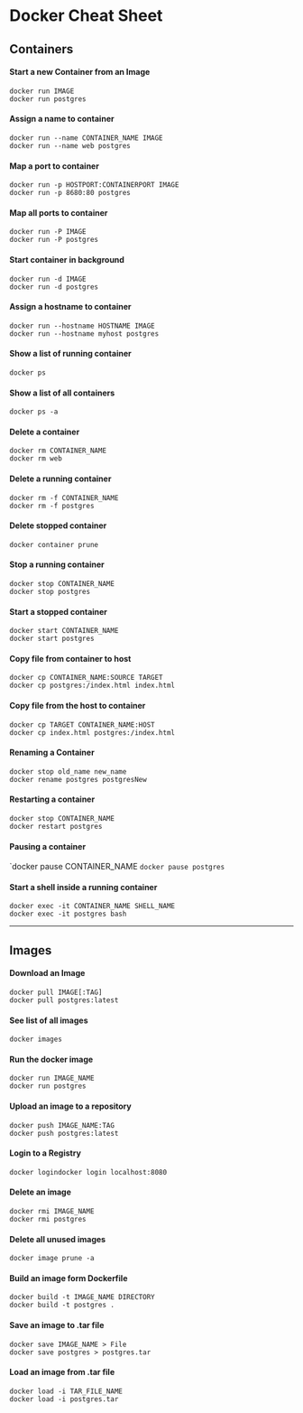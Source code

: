 <h1>Docker Cheat Sheet</h1>

<h2>Containers</h2>

<h4>Start a new Container from an Image</h4>
<code>docker run IMAGE</code> <br>
<code>docker run postgres</code>

<h4>Assign a name to container</h4>
<code>docker run --name CONTAINER_NAME IMAGE</code> <br>
<code>docker run --name web postgres</code>


<h4>Map a port to container</h4>
<code>docker run -p HOSTPORT:CONTAINERPORT IMAGE</code> <br>
<code>docker run -p 8680:80 postgres</code>


<h4>Map all ports to container</h4>
<code>docker run -P IMAGE</code> <br>
<code>docker run -P postgres</code>

<h4>Start container in background</h4>
<code>docker run -d IMAGE</code> <br>
<code>docker run -d postgres</code>

<h4>Assign a hostname to container</h4>
<code>docker run --hostname HOSTNAME IMAGE</code> <br>
<code>docker run --hostname myhost postgres</code>

<h4>Show a list of running container</h4>
<code>docker ps</code>

<h4>Show a list of all containers</h4>
<code>docker ps -a</code>

<h4>Delete a container</h4>
<code>docker rm CONTAINER_NAME</code> <br>
<code>docker rm web</code>

<h4>Delete a running container</h4>
<code>docker rm -f CONTAINER_NAME</code> <br>
<code>docker rm -f postgres</code>

<h4>Delete stopped container</h4>
<code>docker container prune</code>

<h4>Stop a running container</h4>
<code>docker stop CONTAINER_NAME</code> <br>
<code>docker stop postgres</code>

<h4>Start a stopped container</h4>
<code>docker start CONTAINER_NAME</code> <br>
<code>docker start postgres</code>

<h4>Copy file from container to host</h4>
<code>docker cp CONTAINER_NAME:SOURCE TARGET</code> <br>
<code>docker cp postgres:/index.html index.html</code>

<h4>Copy file from the host to container</h4>
<code>docker cp TARGET CONTAINER_NAME:HOST</code> <br>
<code>docker cp index.html postgres:/index.html</code>

<h4>Renaming a Container</h4>
<code>docker stop old_name new_name</code> <br>
<code>docker rename postgres postgresNew</code>

<h4>Restarting a container</h4>
<code>docker stop CONTAINER_NAME</code> <br>
<code>docker restart postgres</code>

<h4>Pausing a container</h4>
`docker pause CONTAINER_NAME</code>
<code>docker pause postgres</code>

<h4>Start a shell inside a running container</h4>
<code>docker exec -it CONTAINER_NAME SHELL_NAME</code> <br>
<code>docker exec -it postgres bash</code>
<hr>

<h2>Images</h2>

<h4>Download an Image</h4>
<code>docker pull IMAGE[:TAG] </code> <br>
<code>docker pull postgres:latest</code>

<h4>See list of all images</h4>
<code>docker images </code>

<h4>Run the docker image</h4>
<code>docker run IMAGE_NAME </code> <br>
<code>docker run postgres</code>

<h4>Upload an image to a repository</h4>
<code>docker push IMAGE_NAME:TAG </code> <br>
<code>docker push postgres:latest</code>

<h4>Login to a Registry</h4>
<code>docker logindocker login localhost:8080 </code>

<h4>Delete an image</h4>
<code>docker rmi IMAGE_NAME </code> <br>
<code>docker rmi postgres</code>

<h4>Delete all unused images</h4>
<code>docker image prune -a </code>

<h4>Build an image form Dockerfile</h4>
<code>docker build -t IMAGE_NAME DIRECTORY </code> <br>
<code>docker build -t postgres .</code>

<h4>Save an image to .tar file</h4>
<code>docker save IMAGE_NAME > File </code> <br>
<code>docker save postgres > postgres.tar</code>

<h4>Load an image from .tar file</h4>
<code>docker load -i TAR_FILE_NAME </code> <br>
<code>docker load -i postgres.tar</code>


